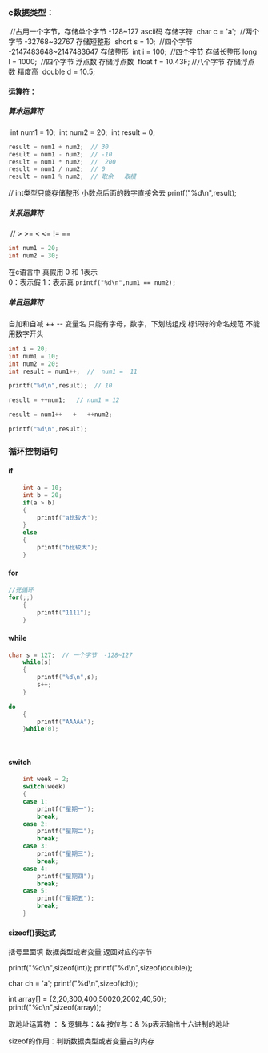 ### c数据类型：

​	//占用一个字节，存储单个字节   -128~127   ascii码  存储字符
​	char c = 'a';
​	//两个字节   -32768~32767   存储短整形
​	short s = 10;
​	//四个字节  -2147483648~2147483647   存储整形
​	int i = 100;
​	//四个字节    存储长整形
​	long l = 1000;
​	//四个字节   浮点数  存储浮点数
​	float f = 10.43F;
​	//八个字节   存储浮点数   精度高
​	double d  = 10.5;

#### 运算符：

##### 算术运算符

​	int num1 = 10;
​	int num2 = 20;
​	int result = 0;

```c
result = num1 + num2;  // 30
result = num1 - num2;  // -10
result = num1 * num2;  //  200
result = num1 / num2;  // 0
result = num1 % num2;  // 取余   取模
```

//  int类型只能存储整形  小数点后面的数字直接舍去
	printf("%d\n",result);

##### 	关系运算符

​	//  >    >=   <   <=   !=    ==  
```c 
int num1 = 20;
int	num2 = 30; 
```

在c语言中  真假用 0  和  1表示  
0：表示假   1：表示真
	`printf("%d\n",num1 == num2);
`	

##### 单目运算符

自加和自减   ++   --
变量名   只能有字母，数字，下划线组成   标识符的命名规范   不能用数字开头
	

```c
int i = 20;
int num1 = 10;
int num2 = 20;
int result = num1++;  //  num1 =  11

printf("%d\n",result);  // 10

result = ++num1;   // num1 = 12

result = num1++   +   ++num2;

printf("%d\n",result);
```



### 循环控制语句

#### if

``` c
	int a = 10;
	int b = 20;
	if(a > b)
	{
		printf("a比较大");
	}
	else 
	{
		printf("b比较大");
	}
```



#### for

``` c
//死循环
for(;;)
	{
		printf("1111");
	}
```

#### while

``` c
char s = 127;  // 一个字节  -128~127
	while(s)
	{
		printf("%d\n",s);
		s++;
	}

do 
	{
		printf("AAAAA");
	}while(0);
    
    
```

#### switch

``` c
	int week = 2;
	switch(week)
	{
	case 1:
		printf("星期一");
		break;
	case 2:
		printf("星期二");
		break;
	case 3:
		printf("星期三");
		break;
	case 4:
		printf("星期四");
		break;
	case 5:
		printf("星期五");
		break;
	}
```

#### sizeof()表达式   

括号里面填 数据类型或者变量  返回对应的字节

printf("%d\n",sizeof(int));
printf("%d\n",sizeof(double));

char ch = 'a';
printf("%d\n",sizeof(ch));

int array[] = {2,20,300,400,50020,2002,40,50};
printf("%d\n",sizeof(array));


取地址运算符 ： &
逻辑与：&&
按位与：&
 %p表示输出十六进制的地址

sizeof的作用：判断数据类型或者变量占的内存

